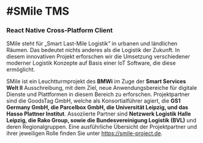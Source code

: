 #SMile TMS
==========

### React Native Cross-Platform Client

SMile steht für „Smart Last-Mile Logistik“ in urbanen und ländlichen Räumen. Das bedeutet nichts anderes als die Logistik der Zukunft.
In diesem innovativen Projekt erforschen wir die Umsetzung verschiedener moderner Logistik Konzepte auf Basis einer IoT Software, die diese ermöglicht.

SMile ist ein Leuchtturmprojekt des **BMWi** im Zuge der **Smart Services Welt II** Ausschreibung, mit dem Ziel, neue Anwendungsbereiche für digitale Dienste und Plattformen in diesem Bereich zu erforschen. 
Projektpartner sind die GoodsTag GmbH, welche als Konsortialführer agiert, die **GS1 Germany GmbH, die Parcelbox GmbH, die Universität Leipzig, und das Hasso Plattner Institut**. 
Assoziierte Partner sind **Netzwerk Logistik Halle Leipzig, die Rako Group, sowie die Bundesvereinigung Logistik (BVL)** und deren Regionalgruppen. Eine ausführliche Übersicht der Projektpartner und ihrer jeweiligen Rolle finden Sie unter https://smile-project.de.

